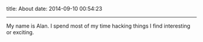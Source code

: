 title: About
date: 2014-09-10 00:54:23

---

My name is Alan. I spend most of my time hacking things I find interesting or exciting.